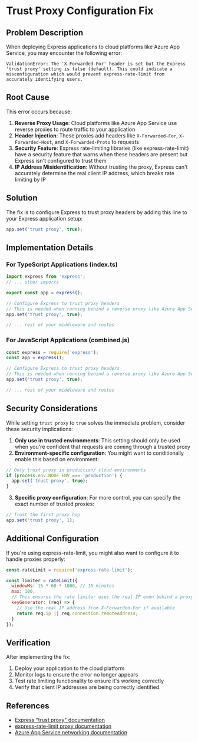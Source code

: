 # Trust Proxy Configuration Fix

## Problem Description

When deploying Express applications to cloud platforms like Azure App Service, you may encounter the following error:

```
ValidationError: The 'X-Forwarded-For' header is set but the Express 'trust proxy' setting is false (default). This could indicate a misconfiguration which would prevent express-rate-limit from accurately identifying users.
```

## Root Cause

This error occurs because:

1. **Reverse Proxy Usage**: Cloud platforms like Azure App Service use reverse proxies to route traffic to your application
2. **Header Injection**: These proxies add headers like `X-Forwarded-For`, `X-Forwarded-Host`, and `X-Forwarded-Proto` to requests
3. **Security Feature**: Express rate-limiting libraries (like express-rate-limit) have a security feature that warns when these headers are present but Express isn't configured to trust them
4. **IP Address Misidentification**: Without trusting the proxy, Express can't accurately determine the real client IP address, which breaks rate limiting by IP

## Solution

The fix is to configure Express to trust proxy headers by adding this line to your Express application setup:

```javascript
app.set('trust proxy', true);
```

## Implementation Details

### For TypeScript Applications (index.ts)

```typescript
import express from 'express';
// ... other imports

export const app = express();

// Configure Express to trust proxy headers
// This is needed when running behind a reverse proxy like Azure App Service
app.set('trust proxy', true);

// ... rest of your middleware and routes
```

### For JavaScript Applications (combined.js)

```javascript
const express = require('express');
const app = express();

// Configure Express to trust proxy headers
// This is needed when running behind a reverse proxy like Azure App Service
app.set('trust proxy', true);

// ... rest of your middleware and routes
```

## Security Considerations

While setting `trust proxy` to `true` solves the immediate problem, consider these security implications:

1. **Only use in trusted environments**: This setting should only be used when you're confident that requests are coming through a trusted proxy
2. **Environment-specific configuration**: You might want to conditionally enable this based on environment:

```javascript
// Only trust proxy in production/ cloud environments
if (process.env.NODE_ENV === 'production') {
  app.set('trust proxy', true);
}
```

3. **Specific proxy configuration**: For more control, you can specify the exact number of trusted proxies:

```javascript
// Trust the first proxy hop
app.set('trust proxy', 1);
```

## Additional Configuration

If you're using express-rate-limit, you might also want to configure it to handle proxies properly:

```javascript
const rateLimit = require('express-rate-limit');

const limiter = rateLimit({
  windowMs: 15 * 60 * 1000, // 15 minutes
  max: 100,
  // This ensures the rate limiter uses the real IP even behind a proxy
  keyGenerator: (req) => {
    // Use the real IP address from X-Forwarded-For if available
    return req.ip || req.connection.remoteAddress;
  }
});
```

## Verification

After implementing the fix:

1. Deploy your application to the cloud platform
2. Monitor logs to ensure the error no longer appears
3. Test rate limiting functionality to ensure it's working correctly
4. Verify that client IP addresses are being correctly identified

## References

- [Express "trust proxy" documentation](https://expressjs.com/en/guide/behind-proxies.html)
- [express-rate-limit proxy documentation](https://express-rate-limit.mintlify.app/guides/troubleshooting#unexpected-x-forwarded-for)
- [Azure App Service networking documentation](https://learn.microsoft.com/en-us/azure/app-service/networking-features)